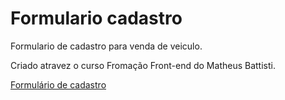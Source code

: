 # Formulario cadastro
 Formulario de cadastro para venda de veiculo.

 Criado atravez o curso Fromação Front-end do Matheus Battisti.

 <a href="https://formulario-cadastro-rosy.vercel.app/">Formulário de cadastro</a>

 <img src="Img/formulário de cadastro.png" alt="">